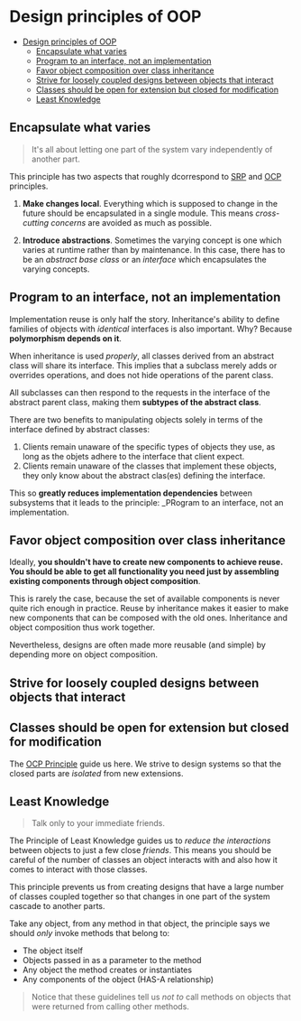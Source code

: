 # Design principles of OOP

- [Design principles of OOP](#design-principles-of-oop)
  - [Encapsulate what varies](#encapsulate-what-varies)
  - [Program to an interface, not an implementation](#program-to-an-interface-not-an-implementation)
  - [Favor object composition over class inheritance](#favor-object-composition-over-class-inheritance)
  - [Strive for loosely coupled designs between objects that interact](#strive-for-loosely-coupled-designs-between-objects-that-interact)
  - [Classes should be open for extension but closed for modification](#classes-should-be-open-for-extension-but-closed-for-modification)
  - [Least Knowledge](#least-knowledge)

## Encapsulate what varies

> It's all about letting one part of the system vary independently of another part.

This principle has two aspects that roughly dcorrespond to [SRP](../../principles/solid/srp) and [OCP](../../principles/solid/ocp) principles.

1. **Make changes local**. Everything which is supposed to change in the future should be encapsulated in a single module. This means *cross-cutting concerns* are avoided as much as possible.

2. **Introduce abstractions**. Sometimes the varying concept is one which varies at runtime rather than by maintenance. In this case, there has to be an *abstract base class* or an *interface* which encapsulates the varying concepts.

## Program to an interface, not an implementation

Implementation reuse is only half the story. Inheritance's ability to define families of objects with _identical_ interfaces is also important. Why? Because __polymorphism depends on it__.

When inheritance is used _properly_, all classes derived from an abstract class will share its interface. This implies that a subclass merely adds or overrides operations, and does not hide operations of the parent class.

All subclasses can then respond to the requests in the interface of the abstract parent class, making them __subtypes of the abstract class__.

There are two benefits to manipulating objects solely in terms of the interface defined by abstract classes:

1. Clients remain unaware of the specific types of objects they use, as long as the objets adhere to the interface that client expect.
2. Clients remain unaware of the classes that implement these objects, they only know about the abstract clas(es) defining the interface.

This so __greatly reduces implementation dependencies__ between subsystems that it leads to the principle: _PRogram to an interface, not an implementation.

## Favor object composition over class inheritance

Ideally, __you shouldn't have to create new components to achieve reuse. You should be able to get all functionality you need just by assembling existing components through object composition__.

This is rarely the case, because the set of available components is never quite rich enough in practice. Reuse by inheritance makes it easier to make new components that can be composed with the old ones. Inheritance and object composition thus work together.

Nevertheless, designs are often made more reusable (and simple) by depending more on object composition.

## Strive for loosely coupled designs between objects that interact

## Classes should be open for extension but closed for modification

The [OCP Principle](../../principles/solid/ocp) guide us here. We strive to design systems so that the closed parts are *isolated* from new extensions.

## Least Knowledge

> Talk only to your immediate friends.

The Principle of Least Knowledge guides us to *reduce the interactions* between objects to just a few close *friends*. This means you should be careful of the number of classes an object interacts with and also how it comes to interact with those classes.

This principle prevents us from creating designs that have a large number of classes coupled together so that changes in one part of the system cascade to another parts.

Take any object, from any method in that object, the principle says we should *only* invoke methods that belong to:

* The object itself
* Objects passed in as a parameter to the method
* Any object the method creates or instantiates
* Any components of the object (HAS-A relationship)

> Notice that these guidelines tell us *not to* call methods on objects that were returned from calling other methods.
